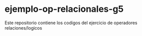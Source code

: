 # ejemplo-op-relacionales-g5
Este repositorio contiene los codigos del ejercicio de operadores relaciones/logicos

